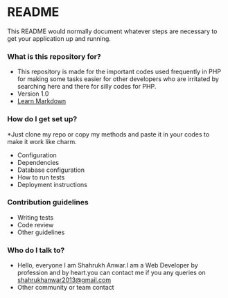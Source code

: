 # README #

This README would normally document whatever steps are necessary to get your application up and running.

### What is this repository for? ###

* This repository is made for the important codes used frequently in PHP for making some tasks easier for other developers who are irritated by searching here and there for silly codes for PHP.
* Version 1.0
* [Learn Markdown](https://bitbucket.org/tutorials/markdowndemo)

### How do I get set up? ###

*Just clone my repo or copy my methods and paste it in your codes to make it work like charm.
* Configuration
* Dependencies
* Database configuration
* How to run tests
* Deployment instructions

### Contribution guidelines ###

* Writing tests
* Code review
* Other guidelines

### Who do I talk to? ###

* Hello, everyone I am Shahrukh Anwar.I am a Web Developer by profession and by heart.you can contact me if you any queries on shahrukhanwar2013@gmail.com
* Other community or team contact